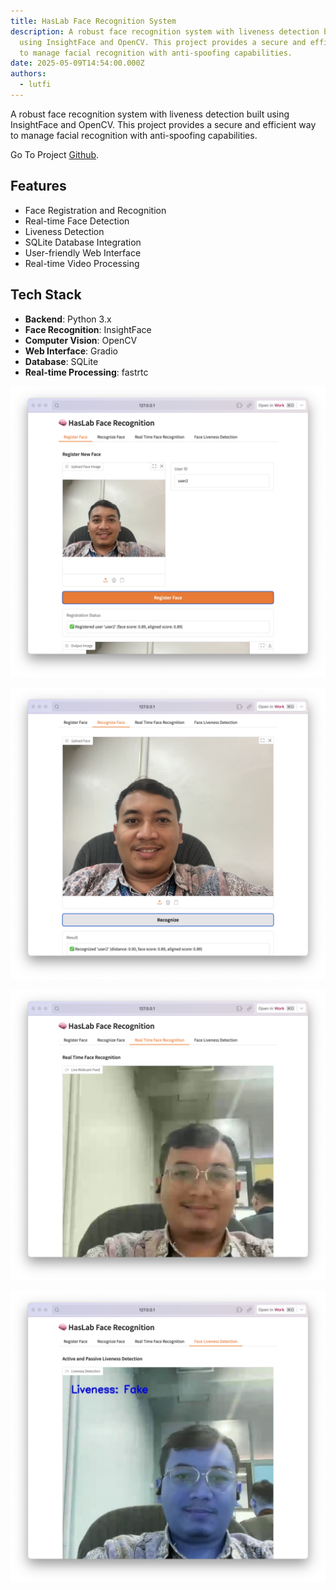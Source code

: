 ```yaml
---
title: HasLab Face Recognition System
description: A robust face recognition system with liveness detection built
  using InsightFace and OpenCV. This project provides a secure and efficient way
  to manage facial recognition with anti-spoofing capabilities.
date: 2025-05-09T14:54:00.000Z
authors:
  - lutfi
---
```


A robust face recognition system with liveness detection built using InsightFace and OpenCV. This project provides a secure and efficient way to manage facial recognition with anti-spoofing capabilities.

Go To Project [Github](https://github.com/lutfi-haslab/face-rekon-liveness).

## Features

- Face Registration and Recognition
- Real-time Face Detection
- Liveness Detection
- SQLite Database Integration
- User-friendly Web Interface
- Real-time Video Processing

## Tech Stack

- **Backend**: Python 3.x
- **Face Recognition**: InsightFace
- **Computer Vision**: OpenCV
- **Web Interface**: Gradio
- **Database**: SQLite
- **Real-time Processing**: fastrtc

![register face](../../../assets/images/screenshot-2025-05-09-at-14.51.23.png)

![recognize face](../../../assets/images/screenshot-2025-05-09-at-14.51.38.png)

![realtime recognition](../../../assets/images/screenshot-2025-05-09-at-14.51.49.png)

![liveness check](../../../assets/images/screenshot-2025-05-09-at-14.52.00.png)
